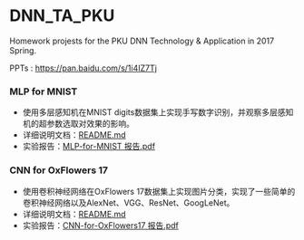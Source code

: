 # DNN_TA_PKU

Homework projests for the PKU DNN Technology & Application in 2017 Spring.


PPTs : https://pan.baidu.com/s/1i4IZ7Tj

### MLP for MNIST

* 使用多层感知机在MNIST digits数据集上实现手写数字识别，并观察多层感知机的超参数选取对效果的影响。
* 详细说明文档：[README.md](https://github.com/Erutan-pku/DNN_TA_PKU/blob/master/mnist_MLP/README.md ) 
* 实验报告：[MLP-for-MNIST 报告.pdf](https://github.com/Erutan-pku/DNN_TA_PKU/blob/master/mnist_MLP/MLP-for-MNIST_报告.pdf)


### CNN for OxFlowers 17

* 使用卷积神经网络在OxFlowers 17数据集上实现图片分类，实现了一些简单的卷积神经网络以及AlexNet、VGG、ResNet、GoogLeNet。
* 详细说明文档：[README.md](https://github.com/Erutan-pku/DNN_TA_PKU/blob/master/17flowers_CNN/README.md ) 
* 实验报告：[CNN-for-OxFlowers17 报告.pdf](https://github.com/Erutan-pku/DNN_TA_PKU/blob/master/17flowers_CNN/CNN-for-OxFlowers17_报告_PKU-Erutan.pdf)